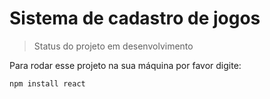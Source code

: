 <h1> Sistema de cadastro de jogos </h1>

>Status do projeto em desenvolvimento

Para rodar esse projeto na sua máquina por favor digite:

```
npm install react
```
